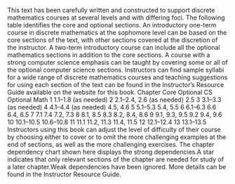 This text has been carefully written and constructed to support discrete mathematics courses
at several levels and with differing foci. The following table identifies the core and optional
sections. An introductory one-term course in discrete mathematics at the sophomore level can
be based on the core sections of the text, with other sections covered at the discretion of the
instructor. A two-term introductory course can include all the optional mathematics sections in
addition to the core sections. A course with a strong computer science emphasis can be taught
by covering some or all of the optional computer science sections. Instructors can find sample
syllabi for a wide range of discrete mathematics courses and teaching suggestions for using each
section of the text can be found in the Instructor’s Resource Guide available on the website for
this book.
Chapter Core Optional CS Optional Math
1 1.1–1.8 (as needed)
2 2.1–2.4, 2.6 (as needed) 2.5
3 3.1–3.3 (as needed)
4 4.1–4.4 (as needed) 4.5, 4.6
5 5.1–5.3 5.4, 5.5
6 6.1–6.3 6.6 6.4, 6.5
7 7.1 7.4 7.2, 7.3
8 8.1, 8.5 8.3 8.2, 8.4, 8.6
9 9.1, 9.3, 9.5 9.2 9.4, 9.6
10 10.1–10.5 10.6–10.8
11 11.1 11.2, 11.3 11.4, 11.5
12 12.1–12.4
13 13.1–13.5
Instructors using this book can adjust the level of difficulty of their course by choosing
either to cover or to omit the more challenging examples at the end of sections, as well as
the more challenging exercises. The chapter dependency chart shown here displays the strong
dependencies.A star indicates that only relevant sections of the chapter are needed for study of a
later chapter.Weak dependencies have been ignored. More details can be found in the Instructor
Resource Guide.
